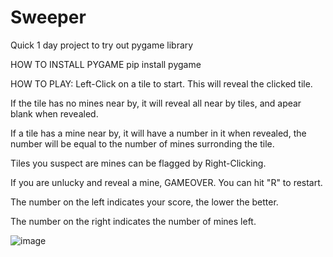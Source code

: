 # Sweeper
Quick 1 day project to try out pygame library

HOW TO INSTALL PYGAME
pip install pygame

HOW TO PLAY:
Left-Click on a tile to start. This will reveal the clicked tile.

If the tile has no mines near by, it will reveal all near by tiles, and apear blank when revealed.

If a tile has a mine near by, it will have a number in it when revealed, the number will be equal to the number of mines surronding the tile.

Tiles you suspect are mines can be flagged by Right-Clicking.

If you are unlucky and reveal a mine, GAMEOVER. You can hit "R" to restart.

The number on the left indicates your score, the lower the better.

The number on the right indicates the number of mines left.


![image](https://user-images.githubusercontent.com/66324385/134605855-cd324968-54fe-44c9-bbc8-90e0d4a8dd61.png)
